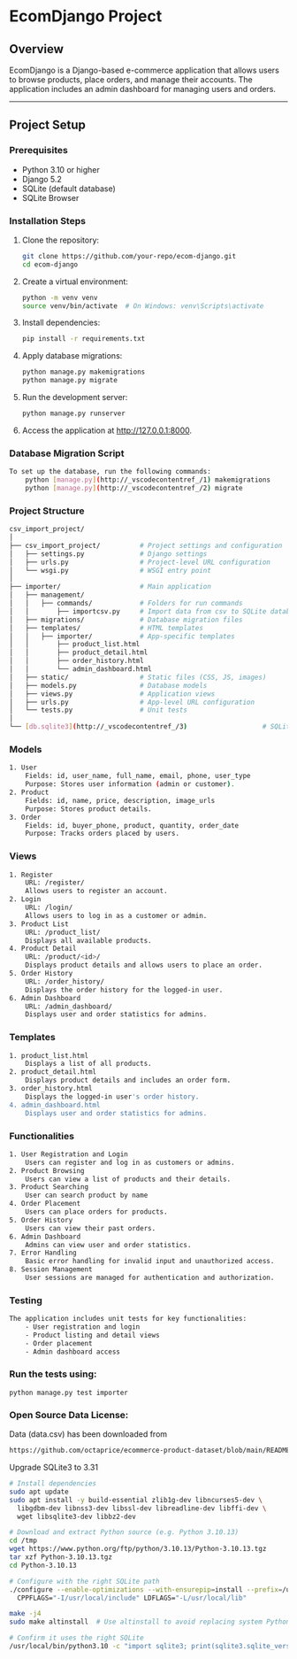 # EcomDjango Project

## Overview
EcomDjango is a Django-based e-commerce application that allows users to browse products, place orders, and manage their accounts. The application includes an admin dashboard for managing users and orders.

---

## Project Setup

### Prerequisites
- Python 3.10 or higher
- Django 5.2
- SQLite (default database)
- SQLite Browser

### Installation Steps
1. Clone the repository:
   ```bash
   git clone https://github.com/your-repo/ecom-django.git
   cd ecom-django

2. Create a virtual environment:
    ```bash
    python -m venv venv
    source venv/bin/activate  # On Windows: venv\Scripts\activate

3. Install dependencies:
    ```bash
    pip install -r requirements.txt

4. Apply database migrations:
    ```bash
    python manage.py makemigrations
    python manage.py migrate

5. Run the development server:
    ```bash
    python manage.py runserver

6. Access the application at http://127.0.0.1:8000.

### Database Migration Script
```bash
To set up the database, run the following commands:
    python [manage.py](http://_vscodecontentref_/1) makemigrations
    python [manage.py](http://_vscodecontentref_/2) migrate
```

### Project Structure
```bash
csv_import_project/
│
├── csv_import_project/          # Project settings and configuration
│   ├── settings.py              # Django settings
│   ├── urls.py                  # Project-level URL configuration
│   └── wsgi.py                  # WSGI entry point
│
├── importer/                    # Main application
│   ├── management/
│   │   ├── commands/            # Folders for run commands
│   │       ├── importcsv.py     # Import data from csv to SQLite database
│   ├── migrations/              # Database migration files
│   ├── templates/               # HTML templates
│   │   ├── importer/            # App-specific templates
│   │       ├── product_list.html
│   │       ├── product_detail.html
│   │       ├── order_history.html
│   │       └── admin_dashboard.html
│   ├── static/                  # Static files (CSS, JS, images)
│   ├── models.py                # Database models
│   ├── views.py                 # Application views
│   ├── urls.py                  # App-level URL configuration
│   └── tests.py                 # Unit tests
│
└── [db.sqlite3](http://_vscodecontentref_/3)                   # SQLite database
```

### Models
```bash
1. User
    Fields: id, user_name, full_name, email, phone, user_type
    Purpose: Stores user information (admin or customer).
2. Product
    Fields: id, name, price, description, image_urls
    Purpose: Stores product details.
3. Order
    Fields: id, buyer_phone, product, quantity, order_date
    Purpose: Tracks orders placed by users.
```

### Views
```bash
1. Register
    URL: /register/
    Allows users to register an account.
2. Login
    URL: /login/
    Allows users to log in as a customer or admin.
3. Product List
    URL: /product_list/
    Displays all available products.
4. Product Detail
    URL: /product/<id>/
    Displays product details and allows users to place an order.
5. Order History
    URL: /order_history/
    Displays the order history for the logged-in user.
6. Admin Dashboard
    URL: /admin_dashboard/
    Displays user and order statistics for admins.
```

### Templates
```bash
1. product_list.html
    Displays a list of all products.
2. product_detail.html
    Displays product details and includes an order form.
3. order_history.html
    Displays the logged-in user's order history.
4. admin_dashboard.html
    Displays user and order statistics for admins.
```

### Functionalities
```bash
1. User Registration and Login
    Users can register and log in as customers or admins.
2. Product Browsing
    Users can view a list of products and their details.
3. Product Searching
    User can search product by name
4. Order Placement
    Users can place orders for products.
5. Order History
    Users can view their past orders.
6. Admin Dashboard
    Admins can view user and order statistics.
7. Error Handling
    Basic error handling for invalid input and unauthorized access.
8. Session Management
    User sessions are managed for authentication and authorization.
```

### Testing
```bash
The application includes unit tests for key functionalities:
    - User registration and login
    - Product listing and detail views
    - Order placement
    - Admin dashboard access
```

### Run the tests using:
    python manage.py test importer

### Open Source Data License:
Data (data.csv) has been downloaded from 
```bash
https://github.com/octaprice/ecommerce-product-dataset/blob/main/README.md
```

Upgrade SQLite3 to 3.31
```bash
# Install dependencies
sudo apt update
sudo apt install -y build-essential zlib1g-dev libncurses5-dev \
  libgdbm-dev libnss3-dev libssl-dev libreadline-dev libffi-dev \
  wget libsqlite3-dev libbz2-dev

# Download and extract Python source (e.g. Python 3.10.13)
cd /tmp
wget https://www.python.org/ftp/python/3.10.13/Python-3.10.13.tgz
tar xzf Python-3.10.13.tgz
cd Python-3.10.13

# Configure with the right SQLite path
./configure --enable-optimizations --with-ensurepip=install --prefix=/usr/local \
  CPPFLAGS="-I/usr/local/include" LDFLAGS="-L/usr/local/lib"

make -j4
sudo make altinstall  # Use altinstall to avoid replacing system Python

# Confirm it uses the right SQLite
/usr/local/bin/python3.10 -c "import sqlite3; print(sqlite3.sqlite_version)"
```